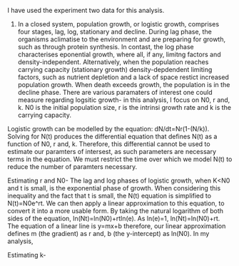 I have used the experiment two data for this analysis. 

1. In a closed system, population growth, or logistic growth, comprises four stages, lag, log, stationary and decline. During lag phase, the organisms aclimatise to the environment and are preparing for growth, such as through protein synthesis. In contast, the log phase characterises eponential growth, where all, if any, limitng factors and density-independent. Alternatively, when the population reaches carrying capacity (stationary growth) density-depdendent limiting factors, such as nutrient depletion and a lack of space restict increased population growth. When death exceeds growth, the population is in the decline phase. There are various paramaters of interest one could measure regarding logsitic growth- in this analysis, I focus on N0, r and, k. N0 is the initial population size, r is the intrinsi growth rate and k is the carrying capacity. 

Logistic growth can be modelled by the equation: dN/dt=Nr(1-(N/k)). Solving for N(t) produces the differential equation that defines N(t) as a function of N0, r and, k. Therefore, this differential cannot be used to estimate our paramters of intersest, as such parameters are necessary terms in the equation. We must restrict the time over which we model N(t) to reduce the number of paramters necessary. 

Estimating r and N0-
The lag and log phases of logistic growth, when K<N0 and t is small, is the exponential phase of growth. When considering this inequality and the fact that t is small, the N(t) equation is simplified to N(t)=N0e^rt. We can then apply a linear approximation to this equation, to convert it into a more usable form. By taking the natural logarithm of both sides of the equation, ln(Nt)=ln(N0)+rtln(e). As ln(e)=1, ln(Nt)=ln(N0)+rt. The equation of a linear line is y=mx+b therefore, our linear approximation defines m (the gradient) as r and, b (the y-intercept) as ln(N0). In my analysis,  

Estimating k-
